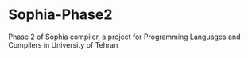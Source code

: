 # Sophia-Phase2
Phase 2 of Sophia compiler, a project for Programming Languages and Compilers in University of Tehran
